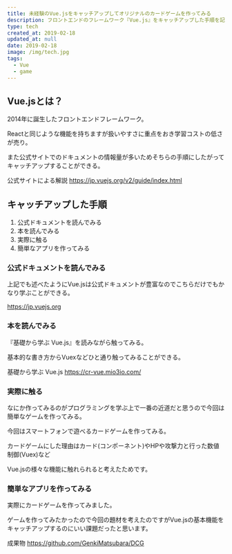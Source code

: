 ```yaml
---
title: 未経験のVue.jsをキャッチアップしてオリジナルのカードゲームを作ってみる
description: フロントエンドのフレームワーク『Vue.js』をキャッチアップした手順を記事にしました。
type: tech
created_at: 2019-02-18
updated_at: null
date: 2019-02-18
image: /img/tech.jpg
tags:
  - Vue
  - game
---
```


## Vue.jsとは？

2014年に誕生したフロントエンドフレームワーク。

Reactと同じような機能を持ちますが扱いやすさに重点をおき学習コストの低さが売り。

また公式サイトでのドキュメントの情報量が多いためそちらの手順にしたがってキャッチアップすることができる。

公式サイトによる解説
https://jp.vuejs.org/v2/guide/index.html

## キャッチアップした手順

1. 公式ドキュメントを読んでみる
1. 本を読んでみる
1. 実際に触る
1. 簡単なアプリを作ってみる

### 公式ドキュメントを読んでみる

上記でも述べたようにVue.jsは公式ドキュメントが豊富なのでこちらだけでもかなり学ぶことができる。

https://jp.vuejs.org

### 本を読んでみる

『基礎から学ぶ Vue.js』を読みながら触ってみる。

基本的な書き方からVuexなどひと通り触ってみることができる。

基礎から学ぶ Vue.js
https://cr-vue.mio3io.com/

### 実際に触る

なにか作ってみるのがプログラミングを学ぶ上で一番の近道だと思うので今回は簡単なゲームを作ってみる。

今回はスマートフォンで遊べるカードゲームを作ってみる。

カードゲームにした理由はカード(コンポーネント)やHPや攻撃力と行った数値制御(Vuex)など

Vue.jsの様々な機能に触れられると考えたためです。

### 簡単なアプリを作ってみる

実際にカードゲームを作ってみました。

ゲームを作ってみたかったので今回の題材を考えたのですがVue.jsの基本機能をキャッチアップするのにいい課題だったと思います。

成果物
https://github.com/GenkiMatsubara/DCG
